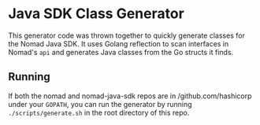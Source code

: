 Java SDK Class Generator
========================

This generator code was thrown together to quickly generate classes for the
Nomad Java SDK. It uses Golang reflection to scan interfaces in Nomad's `api`
and generates Java classes from the Go structs it finds.


Running
-------

If both the nomad and nomad-java-sdk repos are in /github.com/hashicorp under
your `GOPATH`, you can run the generator by running `./scripts/generate.sh`
in the root directory of this repo.
